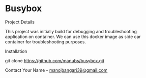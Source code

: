 # Busybox

Project Details

This project was initially build for debugging and troubleshooting application on container.
We can use this docker image as side car container for troubleshooting purposes.


Installation

git clone https://github.com/manubs/busybox.git

Contact
Your Name - manojbangari39@gmail.com
